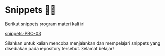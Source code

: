 # Snippets 🧑‍💻

<div>
<div class="text-center mt-16">
Berikut snippets program materi kali ini

<span class="text-2xl">[snippets-PBO-03](https://github.com/praktikum-tiunpad-angkatan-2022/snippets-PBO-05.git)</span>
</div>

Silahkan untuk kalian mencoba menjalankan dan mempelajari snippets yang disediakan pada repository tersebut. Selamat belajar!
</div>
